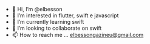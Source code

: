 - 👋 Hi, I’m @elbesson
- 👀 I’m interested in flutter, swift e javascript
- 🌱 I’m currently learning swift
- 💞️ I’m looking to collaborate on swift
- 📫 How to reach me ... elbessongazineu@gmail.com

<!---
elbesson/elbesson is a ✨ special ✨ repository because its `README.md` (this file) appears on your GitHub profile.
You can click the Preview link to take a look at your changes.
--->
